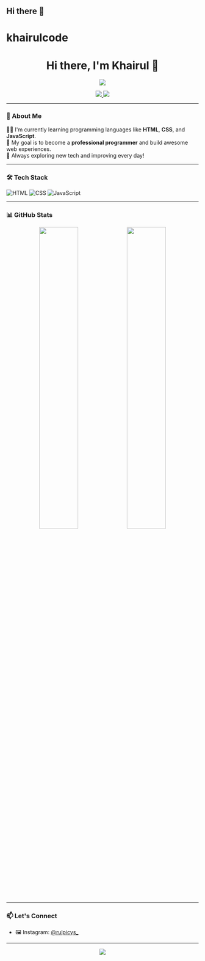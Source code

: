 ## Hi there 👋
# khairulcode  
<h1 align="center">Hi there, I'm Khairul 👋</h1>

<p align="center">
  <img src="https://readme-typing-svg.herokuapp.com?color=36BCF7&size=24&center=true&vCenter=true&lines=Learning+Web+Development;Aspiring+Programmer;HTML,+CSS+%26+JavaScript+Enthusiast" />
</p>

<p align="center">
  <a href="https://github.com/khairulcode">
    <img src="https://img.shields.io/github/followers/khairulcode?label=Follow&style=social">
  </a>
  <a href="https://www.instagram.com/rulpicys_?igsh=dDVjZHpwYzA0ajZk">
    <img src="https://img.shields.io/badge/Instagram-@rulpicys_-E4405F?style=flat-square&logo=instagram&logoColor=white" />
  </a>
</p>

---

### 🌙 About Me

🧑‍💻 I'm currently learning programming languages like **HTML**, **CSS**, and **JavaScript**.  
🎯 My goal is to become a **professional programmer** and build awesome web experiences.  
🚀 Always exploring new tech and improving every day!

---

### 🛠️ Tech Stack

![HTML](https://img.shields.io/badge/-HTML5-000?&logo=html5&logoColor=E34F26)
![CSS](https://img.shields.io/badge/-CSS3-000?&logo=css3&logoColor=1572B6)
![JavaScript](https://img.shields.io/badge/-JavaScript-000?&logo=javascript&logoColor=F7DF1E)

---

### 📊 GitHub Stats

<p align="center">
  <img src="https://github-readme-stats.vercel.app/api?username=khairulcode&show_icons=true&theme=tokyonight" width="45%" />
  <img src="https://github-readme-stats.vercel.app/api/top-langs/?username=khairulcode&layout=compact&theme=tokyonight" width="45%" />
</p>

---

### 📫 Let's Connect

- 🖼️ Instagram: [@rulpicys_](https://www.instagram.com/rulpicys_?igsh=dDVjZHpwYzA0ajZk)

---

<p align="center">
  <img src="https://capsule-render.vercel.app/api?type=waving&color=0:1f1f1f,100:0f0f0f&height=100&section=footer"/>
</p>


<!--
**khairulmadanycode/khairulmadanycode** is a ✨ _special_ ✨ repository because its `README.md` (this file) appears on your GitHub profile.

Here are some ideas to get you started:

- 🔭 I’m currently working on ...
- 🌱 I’m currently learning ...
- 👯 I’m looking to collaborate on ...
- 🤔 I’m looking for help with ...
- 💬 Ask me about ...
- 📫 How to reach me: ...
- 😄 Pronouns: ...
- ⚡ Fun fact: ...
-->
